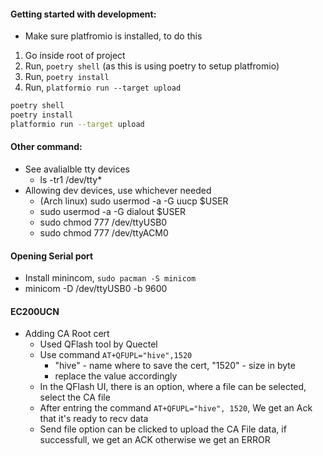 #### Getting started with development:
- Make sure platfromio is installed, to do this
1. Go inside root of project
2. Run, `poetry shell` (as this is using poetry to setup platfromio)
3. Run, `poetry install`
4. Run, `platformio run --target upload`

```bash
poetry shell
poetry install
platformio run --target upload
```

#### Other command:
- See avalialble tty devices
    - ls -tr1 /dev/tty*
- Allowing dev devices, use whichever needed 
    - (Arch linux) sudo usermod -a -G uucp $USER 
    - sudo usermod -a -G dialout $USER
    - sudo chmod 777 /dev/ttyUSB0
    - sudo chmod 777 /dev/ttyACM0

#### Opening Serial port
- Install minincom, `sudo pacman -S minicom` 
- minicom -D /dev/ttyUSB0 -b 9600


#### EC200UCN
- Adding CA Root cert
    - Used QFlash tool by Quectel
    - Use command `AT+QFUPL="hive",1520`  
        - "hive" - name where to save the cert, "1520" - size in byte
        - replace the value accordingly
    - In the QFlash UI, there is an option, where a file can be selected, select the CA file
    - After entring the command `AT+QFUPL="hive", 1520`, We get an Ack that it's ready to recv data
    - Send file option can be clicked to upload the CA File data, if successfull, we get an ACK otherwise we get an ERROR